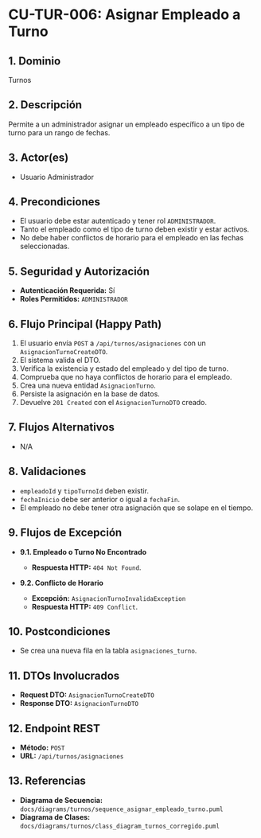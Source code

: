# CU-TUR-006: Asignar Empleado a Turno

## 1. Dominio
Turnos

## 2. Descripción
Permite a un administrador asignar un empleado específico a un tipo de turno para un rango de fechas.

## 3. Actor(es)
*   Usuario Administrador

## 4. Precondiciones
*   El usuario debe estar autenticado y tener rol `ADMINISTRADOR`.
*   Tanto el empleado como el tipo de turno deben existir y estar activos.
*   No debe haber conflictos de horario para el empleado en las fechas seleccionadas.

## 5. Seguridad y Autorización
*   **Autenticación Requerida:** Sí
*   **Roles Permitidos:** `ADMINISTRADOR`

## 6. Flujo Principal (Happy Path)
1.  El usuario envía `POST` a `/api/turnos/asignaciones` con un `AsignacionTurnoCreateDTO`.
2.  El sistema valida el DTO.
3.  Verifica la existencia y estado del empleado y del tipo de turno.
4.  Comprueba que no haya conflictos de horario para el empleado.
5.  Crea una nueva entidad `AsignacionTurno`.
6.  Persiste la asignación en la base de datos.
7.  Devuelve `201 Created` con el `AsignacionTurnoDTO` creado.

## 7. Flujos Alternativos
*   N/A

## 8. Validaciones
*   `empleadoId` y `tipoTurnoId` deben existir.
*   `fechaInicio` debe ser anterior o igual a `fechaFin`.
*   El empleado no debe tener otra asignación que se solape en el tiempo.

## 9. Flujos de Excepción

*   **9.1. Empleado o Turno No Encontrado**
    *   **Respuesta HTTP:** `404 Not Found`.

*   **9.2. Conflicto de Horario**
    *   **Excepción:** `AsignacionTurnoInvalidaException`
    *   **Respuesta HTTP:** `409 Conflict`.

## 10. Postcondiciones
*   Se crea una nueva fila en la tabla `asignaciones_turno`.

## 11. DTOs Involucrados
*   **Request DTO:** `AsignacionTurnoCreateDTO`
*   **Response DTO:** `AsignacionTurnoDTO`

## 12. Endpoint REST
*   **Método:** `POST`
*   **URL:** `/api/turnos/asignaciones`

## 13. Referencias
*   **Diagrama de Secuencia:** `docs/diagrams/turnos/sequence_asignar_empleado_turno.puml`
*   **Diagrama de Clases:** `docs/diagrams/turnos/class_diagram_turnos_corregido.puml`
